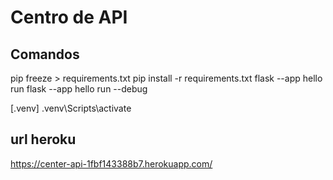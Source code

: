 # Centro de API 

## Comandos
pip freeze > requirements.txt
pip install -r requirements.txt
flask --app hello run
flask --app hello run --debug

[.venv]
.venv\Scripts\activate


## url heroku
https://center-api-1fbf143388b7.herokuapp.com/